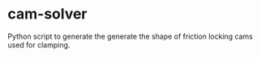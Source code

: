 # cam-solver
Python script to generate the generate the shape of friction locking cams used for clamping.
